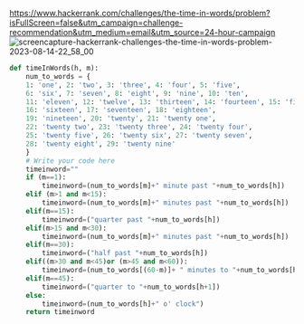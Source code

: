 https://www.hackerrank.com/challenges/the-time-in-words/problem?isFullScreen=false&utm_campaign=challenge-recommendation&utm_medium=email&utm_source=24-hour-campaign
![screencapture-hackerrank-challenges-the-time-in-words-problem-2023-08-14-22_58_00](https://github.com/Vaibhavkatre005/HackerRank/assets/67364186/065b79ce-4a5b-477e-8b56-8b3aef53ccee)

````python
def timeInWords(h, m):
    num_to_words = {
    1: 'one', 2: 'two', 3: 'three', 4: 'four', 5: 'five',
    6: 'six', 7: 'seven', 8: 'eight', 9: 'nine', 10: 'ten',
    11: 'eleven', 12: 'twelve', 13: 'thirteen', 14: 'fourteen', 15: 'fifteen',
    16: 'sixteen', 17: 'seventeen', 18: 'eighteen',
    19: 'nineteen', 20: 'twenty', 21: 'twenty one',
    22: 'twenty two', 23: 'twenty three', 24: 'twenty four',
    25: 'twenty five', 26: 'twenty six', 27: 'twenty seven',
    28: 'twenty eight', 29: 'twenty nine'
    }
    # Write your code here
    timeinword=""
    if (m==1):
        timeinword=(num_to_words[m]+" minute past "+num_to_words[h])
    elif (m>1 and m<15):
        timeinword=(num_to_words[m]+" minutes past "+num_to_words[h])
    elif(m==15):
        timeinword=("quarter past "+num_to_words[h])
    elif(m>15 and m<30):
        timeinword=(num_to_words[m]+" minutes past "+num_to_words[h])
    elif(m==30):
        timeinword=("half past "+num_to_words[h])
    elif((m>30 and m<45)or (m>45 and m<60)):
        timeinword=(num_to_words[(60-m)]+ " minutes to "+num_to_words[h+1])
    elif(m==45):
        timeinword=("quarter to "+num_to_words[h+1])
    else:
        timeinword=(num_to_words[h]+" o' clock")
    return timeinword
````


